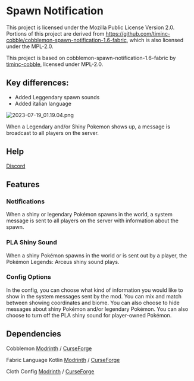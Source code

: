 # Spawn Notification

This project is licensed under the Mozilla Public License Version 2.0.
Portions of this project are derived from https://github.com/timinc-cobble/cobblemon-spawn-notification-1.6-fabric, which is also licensed under the MPL-2.0.

This project is based on cobblemon-spawn-notification-1.6-fabric by [timinc-cobble](https://github.com/timinc-cobble), licensed under MPL-2.0. 

## Key differences:
- Added Leggendary spawn sounds
- Added italian language

![2023-07-19_01.19.04.png](https://i.imgur.com/4bpatSa.png)

When a Legendary and/or Shiny Pokemon shows up, a message is broadcast to all players on the server.

## Help

[Discord](https://discord.com/invite/WKAR27SdSv)

## Features

### Notifications

When a shiny or legendary Pokémon spawns in the world, a system message is sent to all players on the server with information about the spawn.

### PLA Shiny Sound

When a shiny Pokémon spawns in the world or is sent out by a player, the Pokémon Legends: Arceus shiny sound plays.

### Config Options

In the config, you can choose what kind of information you would like to show in the system messages sent by the mod. You can mix and match between showing coordinates and biome. You can also choose to hide messages about shiny Pokémon and/or legendary Pokémon. You can also choose to turn off the PLA shiny sound for player-owned Pokémon.

## Dependencies

Cobblemon [Modrinth](https://modrinth.com/mod/cobblemon) / [CurseForge](https://www.curseforge.com/minecraft/mc-mods/cobblemon)

Fabric Language Kotlin [Modrinth](https://modrinth.com/mod/fabric-language-kotlin) / [CurseForge](https://www.curseforge.com/minecraft/mc-mods/fabric-language-kotlin)

Cloth Config [Modrinth](https://modrinth.com/mod/cloth-config) / [CurseForge](https://www.curseforge.com/minecraft/mc-mods/cloth-config)
